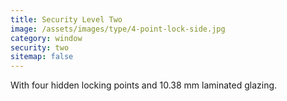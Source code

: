 ```yaml
---
title: Security Level Two
image: /assets/images/type/4-point-lock-side.jpg
category: window
security: two
sitemap: false
---
```


With four hidden locking points and 10.38 mm laminated glazing.

